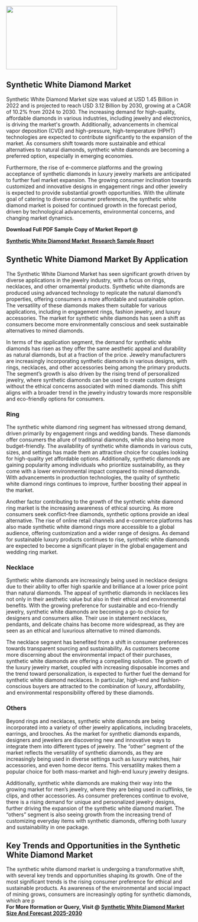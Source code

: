 <p><img class="alignnone size-medium wp-image-20088" src="https://ffe5etoiles.com/wp-content/uploads/2024/12/MST1-300x171.png" alt="" width="300" height="171" /></p><p> <h2>Synthetic White Diamond Market </h2><p>Synthetic White Diamond Market size was valued at USD 1.45 Billion in 2022 and is projected to reach USD 3.12 Billion by 2030, growing at a CAGR of 10.2% from 2024 to 2030. The increasing demand for high-quality, affordable diamonds in various industries, including jewelry and electronics, is driving the market's growth. Additionally, advancements in chemical vapor deposition (CVD) and high-pressure, high-temperature (HPHT) technologies are expected to contribute significantly to the expansion of the market. As consumers shift towards more sustainable and ethical alternatives to natural diamonds, synthetic white diamonds are becoming a preferred option, especially in emerging economies.</p><p>Furthermore, the rise of e-commerce platforms and the growing acceptance of synthetic diamonds in luxury jewelry markets are anticipated to further fuel market expansion. The growing consumer inclination towards customized and innovative designs in engagement rings and other jewelry is expected to provide substantial growth opportunities. With the ultimate goal of catering to diverse consumer preferences, the synthetic white diamond market is poised for continued growth in the forecast period, driven by technological advancements, environmental concerns, and changing market dynamics.</p></p><p><strong>Download Full PDF Sample Copy of Market Report @</strong></p><p><strong><a href="https://www.verifiedmarketreports.com/download-sample/?rid=266970&utm_source=Sites-google&utm_medium=265" target="_blank">Synthetic White Diamond Market &nbsp;Research Sample Report</a></strong></p><p><h2>Synthetic White Diamond Market By Application</h2><p>The Synthetic White Diamond Market has seen significant growth driven by diverse applications in the jewelry industry, with a focus on rings, necklaces, and other ornamental products. Synthetic white diamonds are produced using advanced technology to replicate the natural diamond’s properties, offering consumers a more affordable and sustainable option. The versatility of these diamonds makes them suitable for various applications, including in engagement rings, fashion jewelry, and luxury accessories. The market for synthetic white diamonds has seen a shift as consumers become more environmentally conscious and seek sustainable alternatives to mined diamonds.</p><p>In terms of the application segment, the demand for synthetic white diamonds has risen as they offer the same aesthetic appeal and durability as natural diamonds, but at a fraction of the price. Jewelry manufacturers are increasingly incorporating synthetic diamonds in various designs, with rings, necklaces, and other accessories being among the primary products. The segment’s growth is also driven by the rising trend of personalized jewelry, where synthetic diamonds can be used to create custom designs without the ethical concerns associated with mined diamonds. This shift aligns with a broader trend in the jewelry industry towards more responsible and eco-friendly options for consumers.</p><h3>Ring</h3><p>The synthetic white diamond ring segment has witnessed strong demand, driven primarily by engagement rings and wedding bands. These diamonds offer consumers the allure of traditional diamonds, while also being more budget-friendly. The availability of synthetic white diamonds in various cuts, sizes, and settings has made them an attractive choice for couples looking for high-quality yet affordable options. Additionally, synthetic diamonds are gaining popularity among individuals who prioritize sustainability, as they come with a lower environmental impact compared to mined diamonds. With advancements in production technologies, the quality of synthetic white diamond rings continues to improve, further boosting their appeal in the market.</p><p>Another factor contributing to the growth of the synthetic white diamond ring market is the increasing awareness of ethical sourcing. As more consumers seek conflict-free diamonds, synthetic options provide an ideal alternative. The rise of online retail channels and e-commerce platforms has also made synthetic white diamond rings more accessible to a global audience, offering customization and a wider range of designs. As demand for sustainable luxury products continues to rise, synthetic white diamonds are expected to become a significant player in the global engagement and wedding ring market.</p><h3>Necklace</h3><p>Synthetic white diamonds are increasingly being used in necklace designs due to their ability to offer high sparkle and brilliance at a lower price point than natural diamonds. The appeal of synthetic diamonds in necklaces lies not only in their aesthetic value but also in their ethical and environmental benefits. With the growing preference for sustainable and eco-friendly jewelry, synthetic white diamonds are becoming a go-to choice for designers and consumers alike. Their use in statement necklaces, pendants, and delicate chains has become more widespread, as they are seen as an ethical and luxurious alternative to mined diamonds.</p><p>The necklace segment has benefited from a shift in consumer preferences towards transparent sourcing and sustainability. As customers become more discerning about the environmental impact of their purchases, synthetic white diamonds are offering a compelling solution. The growth of the luxury jewelry market, coupled with increasing disposable incomes and the trend toward personalization, is expected to further fuel the demand for synthetic white diamond necklaces. In particular, high-end and fashion-conscious buyers are attracted to the combination of luxury, affordability, and environmental responsibility offered by these diamonds.</p><h3>Others</h3><p>Beyond rings and necklaces, synthetic white diamonds are being incorporated into a variety of other jewelry applications, including bracelets, earrings, and brooches. As the market for synthetic diamonds expands, designers and jewelers are discovering new and innovative ways to integrate them into different types of jewelry. The “other” segment of the market reflects the versatility of synthetic diamonds, as they are increasingly being used in diverse settings such as luxury watches, hair accessories, and even home decor items. This versatility makes them a popular choice for both mass-market and high-end luxury jewelry designs.</p><p>Additionally, synthetic white diamonds are making their way into the growing market for men’s jewelry, where they are being used in cufflinks, tie clips, and other accessories. As consumer preferences continue to evolve, there is a rising demand for unique and personalized jewelry designs, further driving the expansion of the synthetic white diamond market. The “others” segment is also seeing growth from the increasing trend of customizing everyday items with synthetic diamonds, offering both luxury and sustainability in one package.</p><h2>Key Trends and Opportunities in the Synthetic White Diamond Market</h2><p>The synthetic white diamond market is undergoing a transformative shift, with several key trends and opportunities shaping its growth. One of the most significant trends is the rising consumer preference for ethical and sustainable products. As awareness of the environmental and social impact of mining grows, consumers are increasingly opting for synthetic diamonds, which are p<strong><br />For More Iformation or Query, Visit @ <a href="https://www.verifiedmarketreports.com/product/synthetic-white-diamond-market/" target="_blank">Synthetic White Diamond Market Size And Forecast 2025-2030</a></strong></p>
